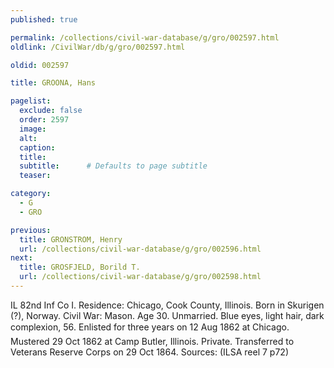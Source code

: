 ```yaml
---
published: true

permalink: /collections/civil-war-database/g/gro/002597.html
oldlink: /CivilWar/db/g/gro/002597.html

oldid: 002597

title: GROONA, Hans

pagelist:
  exclude: false
  order: 2597
  image: 
  alt:
  caption:
  title:
  subtitle:      # Defaults to page subtitle
  teaser:

category: 
  - G 
  - GRO

previous:
  title: GRONSTROM, Henry
  url: /collections/civil-war-database/g/gro/002596.html  
next:
  title: GROSFJELD, Borild T.
  url: /collections/civil-war-database/g/gro/002598.html   
---
```

IL 82nd Inf Co I. Residence: Chicago, Cook County, Illinois. Born in Skurigen (?), Norway. Civil War: Mason. Age 30. Unmarried. Blue eyes, light hair, dark complexion, 5&#146;6&#148;. Enlisted for three years on 12 Aug 1862 at Chicago. Mustered 29 Oct 1862 at Camp Butler, Illinois. Private. Transferred to Veterans Reserve Corps on 29 Oct 1864. Sources: (ILSA reel 7 p72)